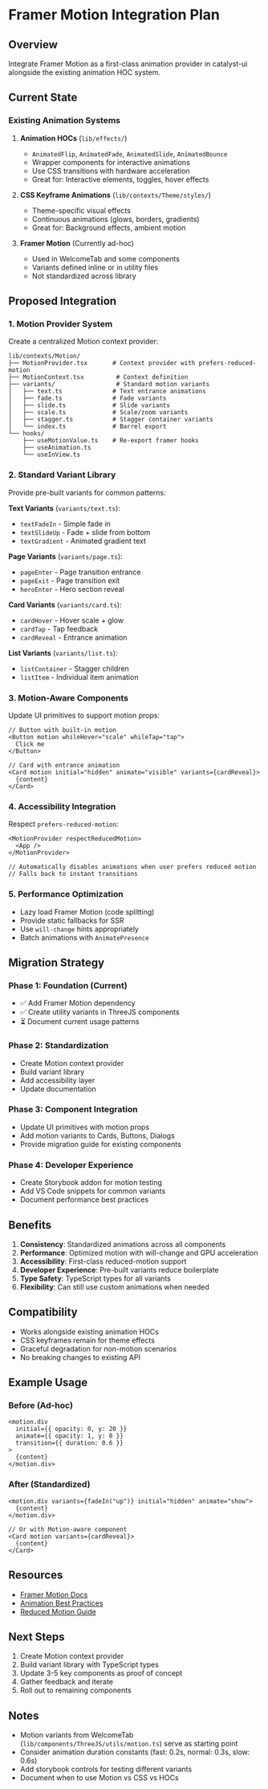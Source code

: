 # Framer Motion Integration Plan

## Overview

Integrate Framer Motion as a first-class animation provider in catalyst-ui alongside the existing animation HOC system.

## Current State

### Existing Animation Systems

1. **Animation HOCs** (`lib/effects/`)
   - `AnimatedFlip`, `AnimatedFade`, `AnimatedSlide`, `AnimatedBounce`
   - Wrapper components for interactive animations
   - Use CSS transitions with hardware acceleration
   - Great for: Interactive elements, toggles, hover effects

2. **CSS Keyframe Animations** (`lib/contexts/Theme/styles/`)
   - Theme-specific visual effects
   - Continuous animations (glows, borders, gradients)
   - Great for: Background effects, ambient motion

3. **Framer Motion** (Currently ad-hoc)
   - Used in WelcomeTab and some components
   - Variants defined inline or in utility files
   - Not standardized across library

## Proposed Integration

### 1. Motion Provider System

Create a centralized Motion context provider:

```
lib/contexts/Motion/
├── MotionProvider.tsx       # Context provider with prefers-reduced-motion
├── MotionContext.tsx         # Context definition
├── variants/                 # Standard motion variants
│   ├── text.ts              # Text entrance animations
│   ├── fade.ts              # Fade variants
│   ├── slide.ts             # Slide variants
│   ├── scale.ts             # Scale/zoom variants
│   ├── stagger.ts           # Stagger container variants
│   └── index.ts             # Barrel export
└── hooks/
    ├── useMotionValue.ts    # Re-export framer hooks
    ├── useAnimation.ts
    └── useInView.ts
```

### 2. Standard Variant Library

Provide pre-built variants for common patterns:

**Text Variants** (`variants/text.ts`):

- `textFadeIn` - Simple fade in
- `textSlideUp` - Fade + slide from bottom
- `textGradient` - Animated gradient text

**Page Variants** (`variants/page.ts`):

- `pageEnter` - Page transition entrance
- `pageExit` - Page transition exit
- `heroEnter` - Hero section reveal

**Card Variants** (`variants/card.ts`):

- `cardHover` - Hover scale + glow
- `cardTap` - Tap feedback
- `cardReveal` - Entrance animation

**List Variants** (`variants/list.ts`):

- `listContainer` - Stagger children
- `listItem` - Individual item animation

### 3. Motion-Aware Components

Update UI primitives to support motion props:

```tsx
// Button with built-in motion
<Button motion whileHover="scale" whileTap="tap">
  Click me
</Button>

// Card with entrance animation
<Card motion initial="hidden" animate="visible" variants={cardReveal}>
  {content}
</Card>
```

### 4. Accessibility Integration

Respect `prefers-reduced-motion`:

```tsx
<MotionProvider respectReducedMotion>
  <App />
</MotionProvider>

// Automatically disables animations when user prefers reduced motion
// Falls back to instant transitions
```

### 5. Performance Optimization

- Lazy load Framer Motion (code splitting)
- Provide static fallbacks for SSR
- Use `will-change` hints appropriately
- Batch animations with `AnimatePresence`

## Migration Strategy

### Phase 1: Foundation (Current)

- ✅ Add Framer Motion dependency
- ✅ Create utility variants in ThreeJS components
- ⏳ Document current usage patterns

### Phase 2: Standardization

- Create Motion context provider
- Build variant library
- Add accessibility layer
- Update documentation

### Phase 3: Component Integration

- Update UI primitives with motion props
- Add motion variants to Cards, Buttons, Dialogs
- Provide migration guide for existing components

### Phase 4: Developer Experience

- Create Storybook addon for motion testing
- Add VS Code snippets for common variants
- Document performance best practices

## Benefits

1. **Consistency**: Standardized animations across all components
2. **Performance**: Optimized motion with will-change and GPU acceleration
3. **Accessibility**: First-class reduced-motion support
4. **Developer Experience**: Pre-built variants reduce boilerplate
5. **Type Safety**: TypeScript types for all variants
6. **Flexibility**: Can still use custom animations when needed

## Compatibility

- Works alongside existing animation HOCs
- CSS keyframes remain for theme effects
- Graceful degradation for non-motion scenarios
- No breaking changes to existing API

## Example Usage

### Before (Ad-hoc)

```tsx
<motion.div
  initial={{ opacity: 0, y: 20 }}
  animate={{ opacity: 1, y: 0 }}
  transition={{ duration: 0.6 }}
>
  {content}
</motion.div>
```

### After (Standardized)

```tsx
<motion.div variants={fadeIn("up")} initial="hidden" animate="show">
  {content}
</motion.div>

// Or with Motion-aware component
<Card motion variants={cardReveal}>
  {content}
</Card>
```

## Resources

- [Framer Motion Docs](https://www.framer.com/motion/)
- [Animation Best Practices](https://web.dev/animations/)
- [Reduced Motion Guide](https://developer.mozilla.org/en-US/docs/Web/CSS/@media/prefers-reduced-motion)

## Next Steps

1. Create Motion context provider
2. Build variant library with TypeScript types
3. Update 3-5 key components as proof of concept
4. Gather feedback and iterate
5. Roll out to remaining components

## Notes

- Motion variants from WelcomeTab (`lib/components/ThreeJS/utils/motion.ts`) serve as starting point
- Consider animation duration constants (fast: 0.2s, normal: 0.3s, slow: 0.6s)
- Add storybook controls for testing different variants
- Document when to use Motion vs CSS vs HOCs
